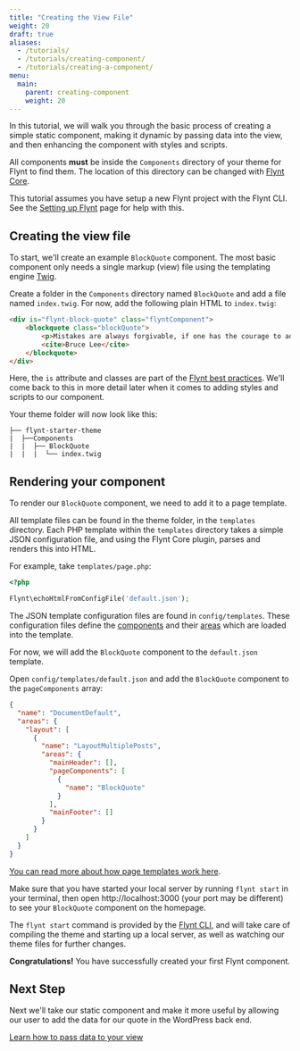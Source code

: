 ```yaml
---
title: "Creating the View File"
weight: 20
draft: true
aliases:
  - /tutorials/
  - /tutorials/creating-component/
  - /tutorials/creating-a-component/
menu:
  main:
    parent: creating-component
    weight: 20
---
```


In this tutorial, we will walk you through the basic process of creating a simple static component, making it dynamic by passing data into the view, and then enhancing the component with styles and scripts.

All components **must** be inside the `Components` directory of your theme for Flynt to find them. The location of this directory can be changed with [Flynt Core](/guide/core/api/#flynt-componentpath).

<div class="alert alert-info">This tutorial assumes you have setup a new Flynt project with the Flynt CLI. See the <a href="/guide/getting-started/setting-up-flynt/">Setting up Flynt</a> page for help with this.</div>

## Creating the view file
To start, we'll create an example `BlockQuote` component. The most basic component only needs a single markup (view) file using the templating engine [Twig](https://twig.sensiolabs.org/).

Create a folder in the `Components` directory named `BlockQuote` and add a file named `index.twig`. For now, add the following plain HTML to `index.twig`:

```html
<div is="flynt-block-quote" class="flyntComponent">
    <blockquote class="blockQuote">
        <p>Mistakes are always forgivable, if one has the courage to admit them.</p>
        <cite>Bruce Lee</cite>
    </blockquote>
</div>
```

Here, the `is` attribute and classes are part of the [Flynt best practices](/guide/best-practices/styles). We'll come back to this in more detail later when it comes to adding styles and scripts to our component.

Your theme folder will now look like this:

```
├── flynt-starter-theme
|  ├──Components
|  |  ├── BlockQuote
|  |  |  └── index.twig
```

## Rendering your component
To render our `BlockQuote` component, we need to add it to a page template.

All template files can be found in the theme folder, in the `templates` directory. Each PHP template within the `templates` directory takes a simple JSON configuration file, and using the Flynt Core plugin, parses and renders this into HTML.

For example, take `templates/page.php`:

```php
<?php

Flynt\echoHtmlFromConfigFile('default.json');
```

The JSON template configuration files are found in `config/templates`. These configuration files define the [components](/guide/components/what-is-component) and their [areas](/guide/components/what-is-component/#what-is-an-area) which are loaded into the template.

For now, we will add the `BlockQuote` component to the `default.json` template.

Open `config/templates/default.json` and add the `BlockQuote` component to the `pageComponents` array:

```json
{
  "name": "DocumentDefault",
  "areas": {
    "layout": [
      {
        "name": "LayoutMultiplePosts",
        "areas": {
          "mainHeader": [],
          "pageComponents": [
            {
              "name": "BlockQuote"
            }
          ],
          "mainFooter": []
        }
      }
    ]
  }
}
```

[You can read more about how page templates work here](/guide/configuration/page-templates/#configuring-page-templates).

Make sure that you have started your local server by running `flynt start` in your terminal, then open http://localhost:3000 (your port may be different) to see your `BlockQuote` component on the homepage.

The `flynt start` command is provided by the [Flynt CLI](https://github.com/flyntwp/flynt-cli), and will take care of compiling the theme and starting up a local server, as well as watching our theme files for further changes.

**Congratulations!** You have successfully created your first Flynt component.

<div class="alert alert-steps">
  <h2>Next Step</h2>

  <p>Next we'll take our static component and make it more useful by allowing our user to add the data for our quote in the WordPress back end.</p>

  <p><a href="/tutorials/creating-component/passing-data-view/" class="button button--primary">Learn how to pass data to your view</a></p>
</div>
